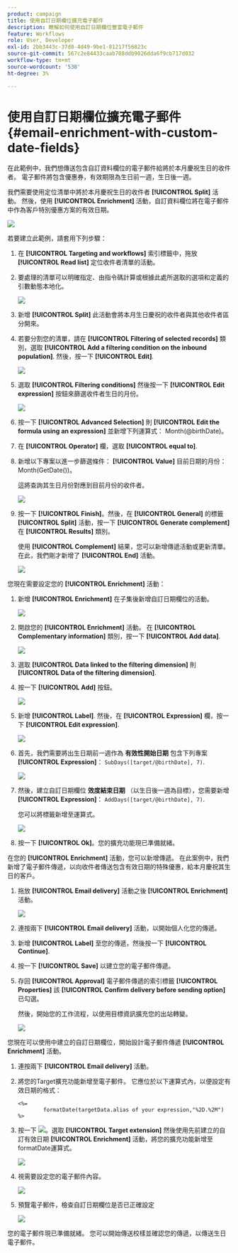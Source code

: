 ```yaml
---
product: campaign
title: 使用自訂日期欄位擴充電子郵件
description: 瞭解如何使用自訂日期欄位豐富電子郵件
feature: Workflows
role: User, Developer
exl-id: 2bb3443c-37d8-4d49-9be1-81217f56823c
source-git-commit: 567c2e84433caab708ddb9026dda6f9cb717d032
workflow-type: tm+mt
source-wordcount: '538'
ht-degree: 3%

---
```


# 使用自訂日期欄位擴充電子郵件{#email-enrichment-with-custom-date-fields}



在此範例中，我們想傳送包含自訂資料欄位的電子郵件給將於本月慶祝生日的收件者。 電子郵件將包含優惠券，有效期限為生日前一週，生日後一週。

我們需要使用定位清單中將於本月慶祝生日的收件者 **[!UICONTROL Split]** 活動。 然後，使用 **[!UICONTROL Enrichment]** 活動，自訂資料欄位將在電子郵件中作為客戶特別優惠方案的有效日期。

![](assets/uc_enrichment.png)

若要建立此範例，請套用下列步驟：

1. 在 **[!UICONTROL Targeting and workflows]** 索引標籤中，拖放 **[!UICONTROL Read list]** 定位收件者清單的活動。
1. 要處理的清單可以明確指定、由指令碼計算或根據此處所選取的選項和定義的引數動態本地化。

   ![](assets/uc_enrichment_1.png)

1. 新增 **[!UICONTROL Split]** 此活動會將本月生日慶祝的收件者與其他收件者區分開來。
1. 若要分割您的清單，請在 **[!UICONTROL Filtering of selected records]** 類別，選取 **[!UICONTROL Add a filtering condition on the inbound population]**. 然後，按一下 **[!UICONTROL Edit]**.

   ![](assets/uc_enrichment_2.png)

1. 選取 **[!UICONTROL Filtering conditions]** 然後按一下 **[!UICONTROL Edit expression]** 按鈕來篩選收件者生日的月份。

   ![](assets/uc_enrichment_3.png)

1. 按一下 **[!UICONTROL Advanced Selection]** 則 **[!UICONTROL Edit the formula using an expression]** 並新增下列運算式： Month(@birthDate)。
1. 在 **[!UICONTROL Operator]** 欄，選取 **[!UICONTROL equal to]**.
1. 新增以下專案以進一步篩選條件： **[!UICONTROL Value]** 目前日期的月份： Month(GetDate())。

   這將查詢其生日月份對應到目前月份的收件者。

   ![](assets/uc_enrichment_4.png)

1. 按一下 **[!UICONTROL Finish]**。然後，在 **[!UICONTROL General]** 的標籤 **[!UICONTROL Split]** 活動，按一下 **[!UICONTROL Generate complement]** 在 **[!UICONTROL Results]** 類別。

   使用 **[!UICONTROL Complement]** 結果，您可以新增傳遞活動或更新清單。 在此，我們剛才新增了 **[!UICONTROL End]** 活動。

   ![](assets/uc_enrichment_6.png)

您現在需要設定您的 **[!UICONTROL Enrichment]** 活動：

1. 新增 **[!UICONTROL Enrichment]** 在子集後新增自訂日期欄位的活動。

   ![](assets/uc_enrichment_7.png)

1. 開啟您的 **[!UICONTROL Enrichment]** 活動。 在 **[!UICONTROL Complementary information]** 類別，按一下 **[!UICONTROL Add data]**.

   ![](assets/uc_enrichment_8.png)

1. 選取 **[!UICONTROL Data linked to the filtering dimension]** 則 **[!UICONTROL Data of the filtering dimension]**.
1. 按一下 **[!UICONTROL Add]** 按鈕。

   ![](assets/uc_enrichment_9.png)

1. 新增 **[!UICONTROL Label]**. 然後，在 **[!UICONTROL Expression]** 欄，按一下 **[!UICONTROL Edit expression]**.

   ![](assets/uc_enrichment_10.png)

1. 首先，我們需要將出生日期前一週作為 **有效性開始日期** 包含下列專案 **[!UICONTROL Expression]**： `SubDays([target/@birthDate], 7)`.

   ![](assets/uc_enrichment_11.png)

1. 然後，建立自訂日期欄位 **效度結束日期** （以生日後一週為目標），您需要新增 **[!UICONTROL Expression]**： `AddDays([target/@birthDate], 7)`.

   您可以將標籤新增至運算式。

   ![](assets/uc_enrichment_12.png)

1. 按一下 **[!UICONTROL Ok]**。您的擴充功能現已準備就緒。

在您的 **[!UICONTROL Enrichment]** 活動，您可以新增傳遞。 在此案例中，我們新增了電子郵件傳遞，以向收件者傳送包含有效日期的特殊優惠，給本月慶祝其生日的客戶。

1. 拖放 **[!UICONTROL Email delivery]** 活動之後 **[!UICONTROL Enrichment]** 活動。

   ![](assets/uc_enrichment_15.png)

1. 連按兩下 **[!UICONTROL Email delivery]** 活動，以開始個人化您的傳遞。
1. 新增 **[!UICONTROL Label]** 至您的傳遞，然後按一下 **[!UICONTROL Continue]**.
1. 按一下 **[!UICONTROL Save]** 以建立您的電子郵件傳遞。
1. 存回 **[!UICONTROL Approval]** 電子郵件傳遞的索引標籤 **[!UICONTROL Properties]** 該 **[!UICONTROL Confirm delivery before sending option]** 已勾選。

   然後，開始您的工作流程，以使用目標資訊擴充您的出站轉變。

   ![](assets/uc_enrichment_18.png)

您現在可以使用中建立的自訂日期欄位，開始設計電子郵件傳遞 **[!UICONTROL Enrichment]** 活動。

1. 連按兩下 **[!UICONTROL Email delivery]** 活動。
1. 將您的Target擴充功能新增至電子郵件。 它應位於以下運算式內，以便設定有效日期的格式：

   ```
   <%=
           formatDate(targetData.alias of your expression,"%2D.%2M")  %>
   ```

1. 按一下 ![](assets/uc_enrichment_16.png)。選取 **[!UICONTROL Target extension]** 然後使用先前建立的自訂有效日期 **[!UICONTROL Enrichment]** 活動，將您的擴充功能新增至formatDate運算式。

   ![](assets/uc_enrichment_19.png)

1. 視需要設定您的電子郵件內容。

   ![](assets/uc_enrichment_17.png)

1. 預覽電子郵件，檢查自訂日期欄位是否已正確設定

   ![](assets/uc_enrichment_20.png)

您的電子郵件現已準備就緒。 您可以開始傳送校樣並確認您的傳遞，以傳送生日電子郵件。
